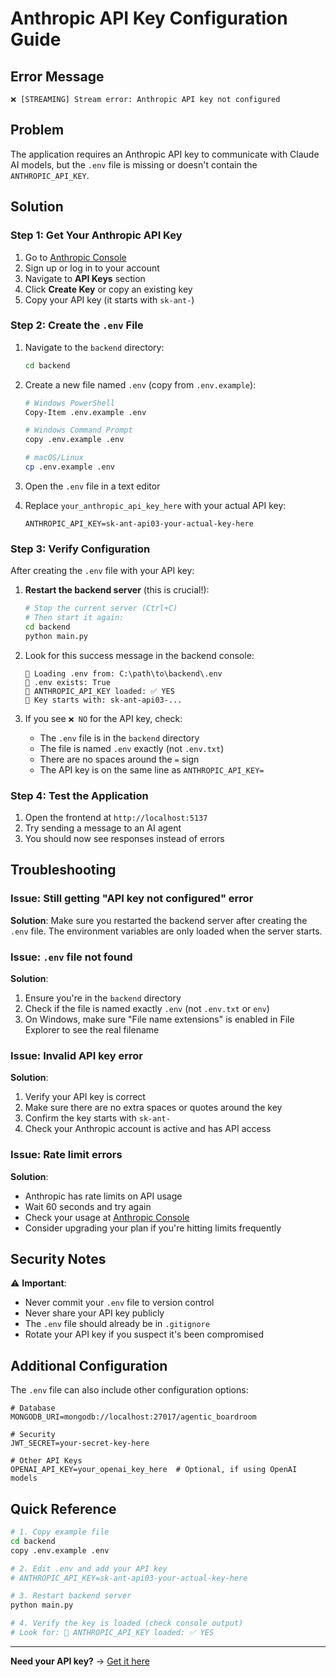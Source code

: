 # Anthropic API Key Configuration Guide

## Error Message
```
❌ [STREAMING] Stream error: Anthropic API key not configured
```

## Problem
The application requires an Anthropic API key to communicate with Claude AI models, but the `.env` file is missing or doesn't contain the `ANTHROPIC_API_KEY`.

## Solution

### Step 1: Get Your Anthropic API Key

1. Go to [Anthropic Console](https://console.anthropic.com/)
2. Sign up or log in to your account
3. Navigate to **API Keys** section
4. Click **Create Key** or copy an existing key
5. Copy your API key (it starts with `sk-ant-`)

### Step 2: Create the `.env` File

1. Navigate to the `backend` directory:
   ```bash
   cd backend
   ```

2. Create a new file named `.env` (copy from `.env.example`):
   ```bash
   # Windows PowerShell
   Copy-Item .env.example .env
   
   # Windows Command Prompt
   copy .env.example .env
   
   # macOS/Linux
   cp .env.example .env
   ```

3. Open the `.env` file in a text editor

4. Replace `your_anthropic_api_key_here` with your actual API key:
   ```env
   ANTHROPIC_API_KEY=sk-ant-api03-your-actual-key-here
   ```

### Step 3: Verify Configuration

After creating the `.env` file with your API key:

1. **Restart the backend server** (this is crucial!):
   ```bash
   # Stop the current server (Ctrl+C)
   # Then start it again:
   cd backend
   python main.py
   ```

2. Look for this success message in the backend console:
   ```
   🔑 Loading .env from: C:\path\to\backend\.env
   🔑 .env exists: True
   🔑 ANTHROPIC_API_KEY loaded: ✅ YES
   🔑 Key starts with: sk-ant-api03-...
   ```

3. If you see `❌ NO` for the API key, check:
   - The `.env` file is in the `backend` directory
   - The file is named `.env` exactly (not `.env.txt`)
   - There are no spaces around the `=` sign
   - The API key is on the same line as `ANTHROPIC_API_KEY=`

### Step 4: Test the Application

1. Open the frontend at `http://localhost:5137`
2. Try sending a message to an AI agent
3. You should now see responses instead of errors

## Troubleshooting

### Issue: Still getting "API key not configured" error

**Solution**: Make sure you restarted the backend server after creating the `.env` file. The environment variables are only loaded when the server starts.

### Issue: `.env` file not found

**Solution**: 
1. Ensure you're in the `backend` directory
2. Check if the file is named exactly `.env` (not `.env.txt` or `env`)
3. On Windows, make sure "File name extensions" is enabled in File Explorer to see the real filename

### Issue: Invalid API key error

**Solution**: 
1. Verify your API key is correct
2. Make sure there are no extra spaces or quotes around the key
3. Confirm the key starts with `sk-ant-`
4. Check your Anthropic account is active and has API access

### Issue: Rate limit errors

**Solution**: 
- Anthropic has rate limits on API usage
- Wait 60 seconds and try again
- Check your usage at [Anthropic Console](https://console.anthropic.com/)
- Consider upgrading your plan if you're hitting limits frequently

## Security Notes

⚠️ **Important**: 
- Never commit your `.env` file to version control
- Never share your API key publicly
- The `.env` file should already be in `.gitignore`
- Rotate your API key if you suspect it's been compromised

## Additional Configuration

The `.env` file can also include other configuration options:

```env
# Database
MONGODB_URI=mongodb://localhost:27017/agentic_boardroom

# Security
JWT_SECRET=your-secret-key-here

# Other API Keys
OPENAI_API_KEY=your_openai_key_here  # Optional, if using OpenAI models
```

## Quick Reference

```bash
# 1. Copy example file
cd backend
copy .env.example .env

# 2. Edit .env and add your API key
# ANTHROPIC_API_KEY=sk-ant-api03-your-actual-key-here

# 3. Restart backend server
python main.py

# 4. Verify the key is loaded (check console output)
# Look for: 🔑 ANTHROPIC_API_KEY loaded: ✅ YES
```

---

**Need your API key?** → [Get it here](https://console.anthropic.com/)



